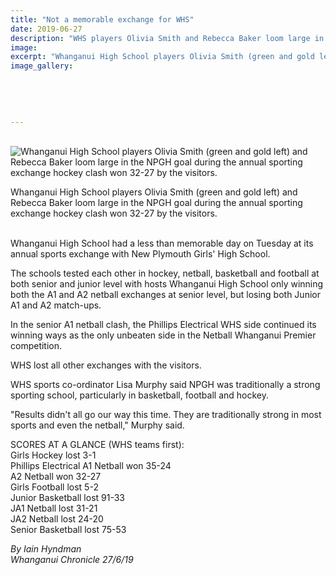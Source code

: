 ```yaml
---
title: "Not a memorable exchange for WHS"
date: 2019-06-27
description: "WHS players Olivia Smith and Rebecca Baker loom large in the NPGH goal during the annual sporting exchange clash..."
image: 
excerpt: "Whanganui High School players Olivia Smith (green and gold left) and Rebecca Baker loom large in the NPGH goal during the annual sporting exchange hockey clash."
image_gallery:
    
    
    
    
    
---
```


<p><br /><img src="https://www.nzherald.co.nz/resizer/mrSGcH9Z2fvTosb6OJM7vPIid9M=/620x349/smart/filters:quality(70)/arc-anglerfish-syd-prod-nzme.s3.amazonaws.com/public/HWG3T5MR6BHAHLAV7NZ7Q4VVPM.jpg" alt="Whanganui High School players Olivia Smith (green and gold left) and Rebecca Baker loom large in the NPGH goal during the annual sporting exchange hockey clash won 32-27 by the visitors." /></p>
<p><span>Whanganui High School players Olivia Smith (green and gold left) and Rebecca Baker loom large in the NPGH goal during the annual sporting exchange hockey clash won 32-27 by the visitors.</span></p>
<p><br />Whanganui High School had a less than memorable day on Tuesday at its annual sports exchange with New Plymouth Girls' High School.</p>
<p>The schools tested each other in hockey, netball, basketball and football at both senior and junior level with hosts Whanganui High School only winning both the A1 and A2 netball exchanges at senior level, but losing both Junior A1 and A2 match-ups.</p>
<p>In the senior A1 netball clash, the Phillips Electrical WHS side continued its winning ways as the only unbeaten side in the Netball Whanganui Premier competition.</p>
<p>WHS lost all other exchanges with the visitors.</p>
<p>WHS sports co-ordinator Lisa Murphy said NPGH was traditionally a strong sporting school, particularly in basketball, football and hockey.</p>
<p>"Results didn't all go our way this time. They are traditionally strong in most sports and even the netball," Murphy said.</p>
<p>SCORES AT A GLANCE (WHS teams first):<br />Girls Hockey lost 3-1<br />Phillips Electrical A1 Netball won 35-24<br />A2 Netball won 32-27<br />Girls Football lost 5-2<br />Junior Basketball lost 91-33<br />JA1 Netball lost 31-21<br />JA2 Netball lost 24-20<br />Senior Basketball lost 75-53</p>
<p><em>By Iain Hyndman</em><br /><em>Whanganui Chronicle 27/6/19</em></p>

